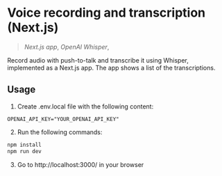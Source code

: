 # Voice recording and transcription (Next.js)

> _Next.js app_, _OpenAI Whisper_,

Record audio with push-to-talk and transcribe it using Whisper, implemented as a Next.js app. The app shows a list of the transcriptions.

## Usage

1. Create .env.local file with the following content:

```
OPENAI_API_KEY="YOUR_OPENAI_API_KEY"
```

2. Run the following commands:

```sh
npm install
npm run dev
```

3. Go to http://localhost:3000/ in your browser
